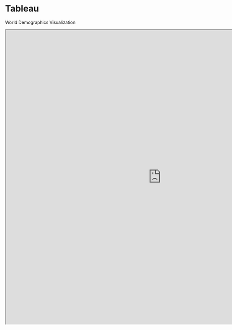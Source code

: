 # Tableau

World Demographics Visualization

<iframe src="https://public.tableau.com/views/Animation_64/WorldDemographics?:showVizHome=no&:embed=true" width="1000" height="950"></iframe>
